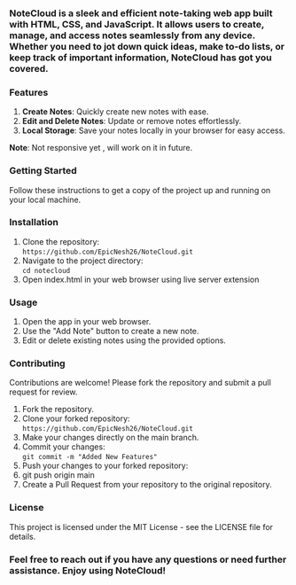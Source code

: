 ### NoteCloud is a sleek and efficient note-taking web app built with HTML, CSS, and JavaScript. It allows users to create, manage, and access notes seamlessly from any device. Whether you need to jot down quick ideas, make to-do lists, or keep track of important information, NoteCloud has got you covered.

### Features 
1. **Create Notes**: Quickly create new notes with ease.
2. **Edit and Delete Notes**: Update or remove notes effortlessly.
3. **Local Storage**: Save your notes locally in your browser for easy access.

**Note**: Not responsive yet , will work on it in future.

### Getting Started
Follow these instructions to get a copy of the project up and running on your local machine.

### Installation
1. Clone the repository: <br>
  `https://github.com/EpicNesh26/NoteCloud.git`
2. Navigate to the project directory: <br>
  `cd notecloud`
3. Open index.html in your web browser using live server extension<br>
  
### Usage
1. Open the app in your web browser.
2. Use the "Add Note" button to create a new note.
3. Edit or delete existing notes using the provided options.

### Contributing
Contributions are welcome! Please fork the repository and submit a pull request for review.
1. Fork the repository.
2. Clone your forked repository: <br>
   `https://github.com/EpicNesh26/NoteCloud.git`
3. Make your changes directly on the main branch.
4. Commit your changes: <br>
`git commit -m "Added New Features"`
5. Push your changes to your forked repository:
6. git push origin main
7. Create a Pull Request from your repository to the original repository.

### License
This project is licensed under the MIT License - see the LICENSE file for details.

### Feel free to reach out if you have any questions or need further assistance. Enjoy using NoteCloud!
